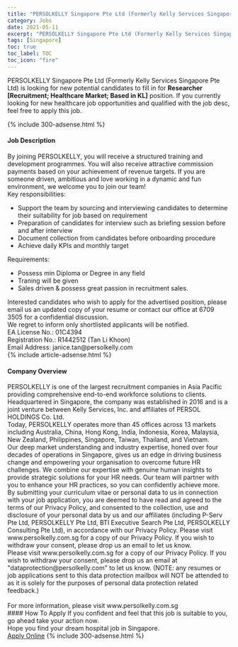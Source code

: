 ```yaml
---
title: "PERSOLKELLY Singapore Pte Ltd (Formerly Kelly Services Singapore Pte Ltd) Vacancies Researcher [Recruitment; Healthcare Market; Based in KL]" 
category: Jobs 
date: 2021-05-11 
excerpt: "PERSOLKELLY Singapore Pte Ltd (Formerly Kelly Services Singapore Pte Ltd) is currently looking for suitable person to fill in the Researcher [Recruitment; Healthcare Market; Based in KL] which positioned at Singapore" 
tags: [Singapore] 
toc: true 
toc_label: TOC 
toc_icon: "fire" 
--- 
```


<p>PERSOLKELLY Singapore Pte Ltd (Formerly Kelly Services Singapore Pte Ltd) is looking for new potential candidates to fill in for <b>Researcher [Recruitment; Healthcare Market; Based in KL]</b> position. If you currently looking for new healthcare job opportunities and qualified with the job desc, feel free to apply this job.
</p>{% include 300-adsense.html %} 
<div><div><h4>Job Description</h4></div><div><div><span><div><div><div>By joining PERSOLKELLY, you will receive a structured training and development programmes. You will also receive attractive commission payments based on your achievement of revenue targets. If you are someone driven, ambitious and love working in a dynamic and fun environment, we welcome you to join our team!</div><div>Key responsibilities:</div><ul><li>Support the team by sourcing and interviewing candidates to determine their suitability for job based on requirement&#160;</li><li>Preparation of candidates for interview such as briefing session before and after interview</li><li>Document collection from candidates before onboarding procedure&#160;</li><li>Achieve daily KPIs and monthly target&#160;&#160;</li></ul>Requirements:<ul><li>Possess min Diploma or Degree in any field&#160;</li><li>Traning will be given&#160;</li><li>Sales driven &amp; possess great passion in recruitment sales.</li></ul><div>Interested candidates who wish to apply for the advertised position, please email us an updated copy of your resume or contact our office at 6709 3505 for a confidential discussion.</div><div>We regret to inform only shortlisted applicants will be notified.</div><div>EA License No.: 01C4394<br>Registration No.: R1442512 (Tan Li Khoon)<br>Email Address: janice.tan@persolkelly.com</div></div></div></span></div></div></div> 
{% include article-adsense.html %} 
<div><div><h4>Company Overview</h4></div><div><div><span><div><div>
<div>
		PERSOLKELLY is one of the largest recruitment companies in Asia Pacific providing comprehensive end-to-end workforce solutions to clients.</div>
<div>
		Headquartered in Singapore, the company was established in 2016 and is a joint venture between Kelly Services, Inc. and affiliates of PERSOL HOLDINGS Co. Ltd.</div>
<div>
		Today, PERSOLKELLY operates more than 45 offices across 13 markets including Australia, China, Hong Kong, India, Indonesia, Korea, Malaysia, New Zealand, Philippines, Singapore, Taiwan, Thailand, and Vietnam.</div>
<div>
		Our deep market understanding and industry expertise, honed over four decades of operations in Singapore, gives us an edge in driving business change and empowering your organisation to overcome future HR challenges. We combine our expertise with genuine human insights to provide strategic solutions for your HR needs. Our team will partner with you to enhance your HR practices, so you can confidently achieve more.</div>
<div>
		By submitting your curriculum vitae or personal data to us in connection with your job application, you are deemed to have read and agreed to the terms of our Privacy Policy, and consented to the collection, use and disclosure of your personal data by us and our affiliates (including P-Serv Pte Ltd, PERSOLKELLY Pte Ltd, BTI Executive Search Pte Ltd, PERSOLKELLY Consulting Pte Ltd), in accordance with our Privacy Policy. Please visit www.persolkelly.com.sg for a copy of our Privacy Policy. If you wish to withdraw your consent, please drop us an email to let us know.</div>
<div>
		Please visit www.persolkelly.com.sg for a copy of our Privacy Policy. If you wish to withdraw your consent, please drop us an email at "dataprotection@persolkelly.com" to let us know. (NOTE: any resumes or job applications sent to this data protection mailbox will NOT be attended to as it is solely for the purposes of personal data protection related feedback.)</div>
<div>
<br>
		For more information, please visit www.persolkelly.com.sg</div>
</div></div></span></div></div></div> 
#### How To Apply 
If you confident and feel that this job is suitable to you, go ahead take your action now. <br/> 
Hope you find your dream hospital job in Singapore. <br/> 
<a href="https://www.jobstreet.com.my/en/job/researcher-[recruitment;-healthcare-market;-based-in-kl]-8505756/origin/sg?jobId=jobstreet-sg-job-8505756" class="btn btn--warning" target="_blank" rel="nofollow noopenner">Apply Online</a> 
{% include 300-adsense.html %} 